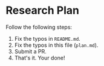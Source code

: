 # Research Plan

Follow the following steps:

1. Fix the typos in `README.md`.
2. Fix the typos in this file (`plan.md`).
3. Submit a PR.
4. That's it. Your done!
